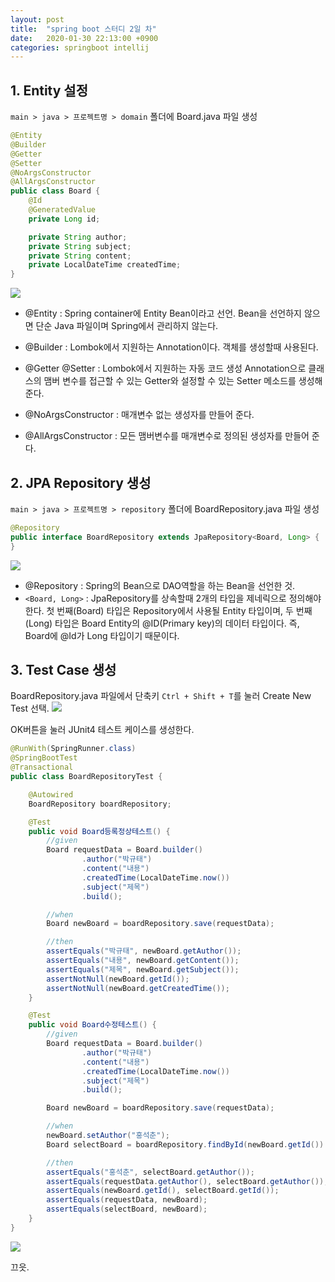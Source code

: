 ```yaml
---
layout: post
title:  "spring boot 스터디 2일 차"
date:   2020-01-30 22:13:00 +0900
categories: springboot intellij
---
```


## 1. Entity 설정
`main > java > 프로젝트명 > domain` 폴더에 Board.java 파일 생성
```java
@Entity
@Builder
@Getter
@Setter
@NoArgsConstructor
@AllArgsConstructor
public class Board {
    @Id
    @GeneratedValue
    private Long id;

    private String author;
    private String subject;
    private String content;
    private LocalDateTime createdTime;
}
```
![](https://raw.githubusercontent.com/geeshow/geeshow.github.io/master/images/2020-01-30_002.png)
- @Entity : Spring container에 Entity Bean이라고 선언.
Bean을 선언하지 않으면 단순 Java 파일이며 Spring에서 관리하지 않는다.

- @Builder : Lombok에서 지원하는 Annotation이다.
객체를 생성할때 사용된다.

- @Getter @Setter : Lombok에서 지원하는 자동 코드 생성 Annotation으로
클래스의 맴버 변수를 접근할 수 있는 Getter와 설정할 수 있는 Setter 메소드를 생성해 준다.

- @NoArgsConstructor : 매개변수 없는 생성자를 만들어 준다.
- @AllArgsConstructor : 모든 맴버변수를 매개변수로 정의된 생성자를 만들어 준다.


## 2. JPA Repository 생성
`main > java > 프로젝트명 > repository` 폴더에 BoardRepository.java 파일 생성
```java
@Repository
public interface BoardRepository extends JpaRepository<Board, Long> {
}
```
![](https://raw.githubusercontent.com/geeshow/geeshow.github.io/master/images/2020-01-30_003.png)
- @Repository : Spring의 Bean으로 DAO역할을 하는 Bean을 선언한 것.
- `<Board, Long>` : JpaRepository를 상속할때 2개의 타입을 제네릭으로 정의해야 한다.
첫 번째(Board) 타입은 Repository에서 사용될 Entity 타입이며,
두 번째(Long) 타입은 Board Entity의 @ID(Primary key)의 데이터 타입이다.
즉, Board에 @Id가 Long 타입이기 때문이다.

## 3. Test Case 생성
BoardRepository.java 파일에서 단축키 `Ctrl + Shift + T`를 눌러 Create New Test 선택.
![](https://raw.githubusercontent.com/geeshow/geeshow.github.io/master/images/2020-01-30_001.png)

OK버튼을 눌러 JUnit4 테스트 케이스를 생성한다.

```java
@RunWith(SpringRunner.class)
@SpringBootTest
@Transactional
public class BoardRepositoryTest {

    @Autowired
    BoardRepository boardRepository;

    @Test
    public void Board등록정상테스트() {
        //given
        Board requestData = Board.builder()
                .author("박규태")
                .content("내용")
                .createdTime(LocalDateTime.now())
                .subject("제목")
                .build();

        //when
        Board newBoard = boardRepository.save(requestData);

        //then
        assertEquals("박규태", newBoard.getAuthor());
        assertEquals("내용", newBoard.getContent());
        assertEquals("제목", newBoard.getSubject());
        assertNotNull(newBoard.getId());
        assertNotNull(newBoard.getCreatedTime());
    }

    @Test
    public void Board수정테스트() {
        //given
        Board requestData = Board.builder()
                .author("박규태")
                .content("내용")
                .createdTime(LocalDateTime.now())
                .subject("제목")
                .build();

        Board newBoard = boardRepository.save(requestData);

        //when
        newBoard.setAuthor("홍석춘");
        Board selectBoard = boardRepository.findById(newBoard.getId()).get();

        //then
        assertEquals("홍석춘", selectBoard.getAuthor());
        assertEquals(requestData.getAuthor(), selectBoard.getAuthor());
        assertEquals(newBoard.getId(), selectBoard.getId());
        assertEquals(requestData, newBoard);
        assertEquals(selectBoard, newBoard);
    }
}
```
![](https://raw.githubusercontent.com/geeshow/geeshow.github.io/master/images/2020-01-30_004.png)

끄읏.